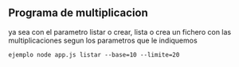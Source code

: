 ## Programa de multiplicacion

ya sea con el parametro listar o crear, lista o crea un fichero con las multiplicaciones segun los parametros que le indiquemos

`ejemplo node app.js listar --base=10 --limite=20`
